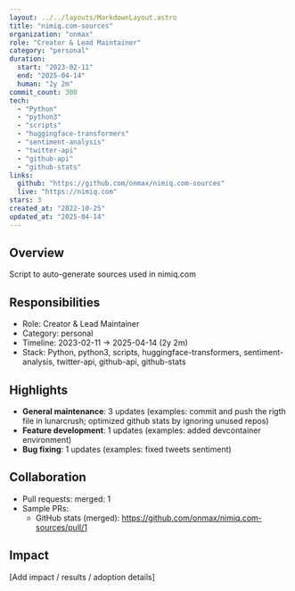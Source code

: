 ```yaml
---
layout: ../../layouts/MarkdownLayout.astro
title: "nimiq.com-sources"
organization: "onmax"
role: "Creator & Lead Maintainer"
category: "personal"
duration:
  start: "2023-02-11"
  end: "2025-04-14"
  human: "2y 2m"
commit_count: 300
tech:
  - "Python"
  - "python3"
  - "scripts"
  - "huggingface-transformers"
  - "sentiment-analysis"
  - "twitter-api"
  - "github-api"
  - "github-stats"
links:
  github: "https://github.com/onmax/nimiq.com-sources"
  live: "https://nimiq.com"
stars: 3
created_at: "2022-10-25"
updated_at: "2025-04-14"
---
```

## Overview
Script to auto-generate sources used in nimiq.com

## Responsibilities
- Role: Creator & Lead Maintainer
- Category: personal
- Timeline: 2023-02-11 -> 2025-04-14 (2y 2m)
- Stack: Python, python3, scripts, huggingface-transformers, sentiment-analysis, twitter-api, github-api, github-stats

## Highlights
- **General maintenance**: 3 updates (examples: commit and push the rigth file in lunarcrush; optimized github stats by ignoring unused repos)
- **Feature development**: 1 updates (examples: added devcontainer environment)
- **Bug fixing**: 1 updates (examples: fixed tweets sentiment)

## Collaboration
- Pull requests: merged: 1
- Sample PRs:
  - GitHub stats (merged): https://github.com/onmax/nimiq.com-sources/pull/1

## Impact
[Add impact / results / adoption details]
